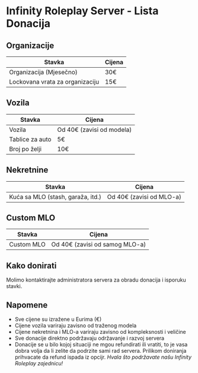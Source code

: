 # Infinity Roleplay Server - Lista Donacija

## Organizacije
| Stavka | Cijena |
|--------|--------|
| Organizacija (Mjesečno) | 30€ |
| Lockovana vrata za organizaciju | 15€ |

## Vozila
| Stavka | Cijena |
|--------|--------|
| Vozila | Od 40€ (zavisi od modela) |
| Tablice za auto | 5€ |
| Broj po želji | 10€ |

## Nekretnine
| Stavka | Cijena |
|--------|--------|
| Kuća sa MLO (stash, garaža, itd.) | Od 40€ (zavisi od MLO-a) |

## Custom MLO
| Stavka | Cijena |
|--------|--------|
| Custom MLO | Od 40€ (zavisi od samog MLO-a) |

## Kako donirati
Molimo kontaktirajte administratora servera za obradu donacija i isporuku stavki.

## Napomene
- Sve cijene su izražene u Eurima (€)
- Cijene vozila variraju zavisno od traženog modela
- Cijene nekretnina i MLO-a variraju zavisno od kompleksnosti i veličine
- Sve donacije direktno podržavaju održavanje i razvoj servera
- Donacije se u bilo kojoj situaciji ne mgou refundirati ili vratiti, to je vasa dobra volja da li zelite da podrzite sami rad servera. Prilikom doniranja prihvacate da refund ispada iz opcijr.
*Hvala što podržavate našu Infinity Roleplay zajednicu!*
